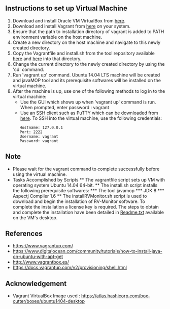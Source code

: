 ## Instructions to set up Virtual Machine  

1. Download and install Oracle VM VirtualBox from [here](https://www.virtualbox.org/wiki/Downloads). 
2. Download and install Vagrant from [here](https://www.vagrantup.com/downloads.html) on your system. 
3. Ensure that the path to installation directory of vagrant is added to PATH environment variable on the host machine.
4. Create a new directory on the host machine and navigate to this newly created directory.
5. Copy the Vagrantfile and install.sh from the tool repository available [here](https://github.com/SoftwareEngineeringToolDemos/ICSE-2012-javamop/blob/master/build-vm/Vagrantfile) and [here](https://github.com/SoftwareEngineeringToolDemos/ICSE-2012-javamop/blob/master/vm-prerequisites/install.sh) into that directory.
6. Change the current directory to the newly created directory by using the 'cd' command. 
7. Run 'vagrant up' command. Ubuntu 14.04 LTS machine will be created and javaMOP tool and its prerequisite softwares will be installed on the virtual machine.
8. After the machine is up, use one of the following methods to log in to the virtual machine:
   * Use the GUI which shows up when 'vagrant up' command is run. When prompted, enter password : vagrant
   * Use an SSH client such as PuTTY which can be downloaded from [here](http://www.chiark.greenend.org.uk/~sgtatham/putty/download.html). To SSH into the virtual machine, use the following credentials:
    ~~~
       Hostname: 127.0.0.1
       Port: 2222
       Username: vagrant
       Password: vagrant
    ~~~

## Note
* Please wait for the vagrant command to complete successfully before using the virtual machine.
* Tasks Accomplished by Scripts
** The vagrantfile script sets up VM with operating system Ubuntu 14.04 64-bit.
** The install.sh script installs the following prerequisite softwares:
*** The tool javamop
*** JDK 8
*** Aspectj Compiler 1.6
** The installRVMonitor.sh script is used to download and begin the installation of RV-Monitor software. To complete the installation a license key is required. The steps to obtain and complete the installation have been detailed in [Readme.txt]() available on the VM's desktop.

## References
* https://www.vagrantup.com/
* https://www.digitalocean.com/community/tutorials/how-to-install-java-on-ubuntu-with-apt-get
* http://www.vagrantbox.es/
* https://docs.vagrantup.com/v2/provisioning/shell.html

## Acknowledgement
* Vagrant VirtualBox Image used : https://atlas.hashicorp.com/box-cutter/boxes/ubuntu1404-desktop
